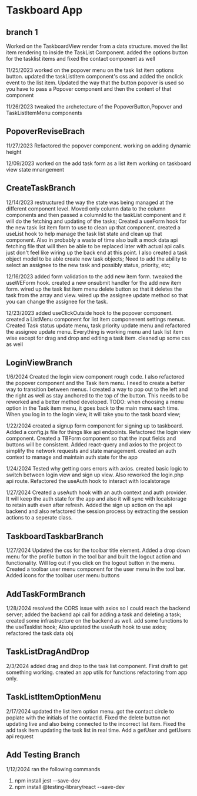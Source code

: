 # Taskboard App

## branch 1

Worked on the TaskboardView render from a data structure. moved the list item rendering to inside the TaskList Component. added the options button for the tasklist items and fixed the contact component as well

11/25/2023 worked on the popover menu on the task list item options button. updated the taskListItem component's css and added the onclick event to the list item. Updated the way that the button popover is used so you have to pass a Popover component and then the content of that component

11/26/2023 tweaked the archetecture of the PopoverButton,Popover and TaskListItemMenu components

## PopoverReviseBrach

11/27/2023 Refactored the popover component. working on adding dynamic height

12/09/2023 worked on the add task form as a list item working on taskboard view state mnangement

## CreateTaskBranch

12/14/2023 restructured the way the state was being managed at the different component level. Moved only column data to the column components and then passed a columnId to the taskList component and it will do the fetching and updating of the tasks; Created a useForm hook for the new task list item form to use to clean up that component. created a useList hook to help manage the task list state and clean up that component. Also in probably a waste of time also built a mock data api fetching file that will then be able to be replaced later with actual api calls.  just don't feel like wiring up the back end at this point.  I also created a task object model to be able create new task objects;  Need to add the ability to select an assignee to the new task and possibly status, priority, etc; 

12/16/2023 added form validation to the add new item form. tweaked the useWEForm hook. created a new onsubmit handler for the add new item form. wired up the task list item menu delete button so that it deletes the task from the array and view. wired up the assignee update method so that you can change the assignee for the task.

12/23/2023 added useClickOutside hook to the popover component. created a ListMenu component for list item componenent settings menus. Created Task status update menu, task priority update menu and refactored the assignee update menu. Everything is working menu and task list item wise except for drag and drop and editing a task item. cleaned up some css as well

## LoginViewBranch

1/6/2024 Created the login view component rough code. I also refactored the popover component and the Task item menu.  I need to create a better way to transition between menus. I created a way to pop out to the left and the right as well as stay anchored to the top of the button.  This needs to be reworked and a better method developed. TODO: when choosing a menu option in the Task item menu, it goes back to the main menu each time. When you log in to the login view, it will take you to the task board view;

1/22/2024 created a signup form component for signing up to taskboard. Added a config.js file for things like api endpoints. Refactored the login view component. Created a TBForm component so that the input fields and buttons will be consistent. Added react-query and axios to the project to simplify the network requests and state management. created an auth context to manage and maintain auth state for the app

1/24/2024 Tested why getting cors errors with axios. created basic logic to switch between login view and sign up view. Also reworked the login.php api route. Refactored the useAuth hook to interact with localstorage

1/27/2024 Created a useAuth hook with an auth context and auth provider. It will keep the auth state for the app and also it will sync with localstorage to retain auth even after refresh. Added the sign up action on the api backend and also refactored the session process by extracting the session actions to a seperate class.

## TaskboardTaskbarBranch

1/27/2024 Updated the css for the toolbar title element. Added a drop down menu for the profile button in the tool bar and built the logout action and functionality. Will log out if you click on the logout button in the menu. Created a toolbar user menu component for the user menu in the tool bar. Added icons for the toolbar user menu buttons

## AddTaskFormBranch

1/28/2024 resolved the CORS issue with axios so I could reach the backend server; added the backend api call for adding a task and deleting a task; created some infrastructure on the backend as well. add some functions to the useTasklist hook; Also updated the useAuth hook to use axios; refactored the task data obj

## TaskListDragAndDrop

2/3/2024 added drag and drop to the task list component. First draft to get something working. created an app utils for functions refactoring from app only.

## TaskListItemOptionMenu

2/17/2024 updated the list item option menu. got the contact circle to poplate with the initials of the contactId. Fixed the delete button not updating live and also being connected to the incorrect list item. Fixed the add task item updating the task list in real time. Add a getUser and getUsers api request

## Add Testing Branch

1/12/2024 ran the following commands

1. npm install jest --save-dev
2. npm install @testing-library/react --save-dev
